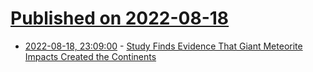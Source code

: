 # [Published on 2022-08-18](index.md)

* [2022-08-18, 23:09:00](https://soylentnews.org/article.pl?sid=22/08/17/1750239&from=rss) - [Study Finds Evidence That Giant Meteorite Impacts Created the Continents](https://soylentnews.org/article.pl?sid=22/08/17/1750239&from=rss)
